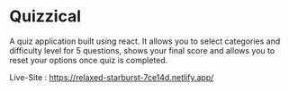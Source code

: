 # Quizzical
A quiz application built using react. It allows you to select categories and difficulty level for 5 questions, shows your final score and allows you to reset your options once quiz is completed. 

Live-Site : https://relaxed-starburst-7ce14d.netlify.app/
